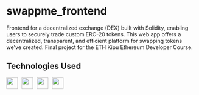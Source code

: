 # swappme_frontend
Frontend for a decentralized exchange (DEX) built with Solidity, enabling users to securely trade custom ERC-20 tokens. This web app offers a decentralized, transparent, and efficient platform for swapping tokens we've created. Final project for the ETH Kipu Ethereum Developer Course.

## Technologies Used

<div style="display: flex; gap: 10px;">
  <img src="https://upload.wikimedia.org/wikipedia/commons/a/a7/React-icon.svg" height="30">
  <img src="https://seeklogo.com/images/W/web3-logo-03377DB11E-seeklogo.com.png" height="30">
  <img src="https://upload.wikimedia.org/wikipedia/commons/3/36/MetaMask_Fox.svg" height="30">
  <img src="https://upload.wikimedia.org/wikipedia/commons/c/c8/Axios_logo_%282020%29.svg" height="30">
</div>
